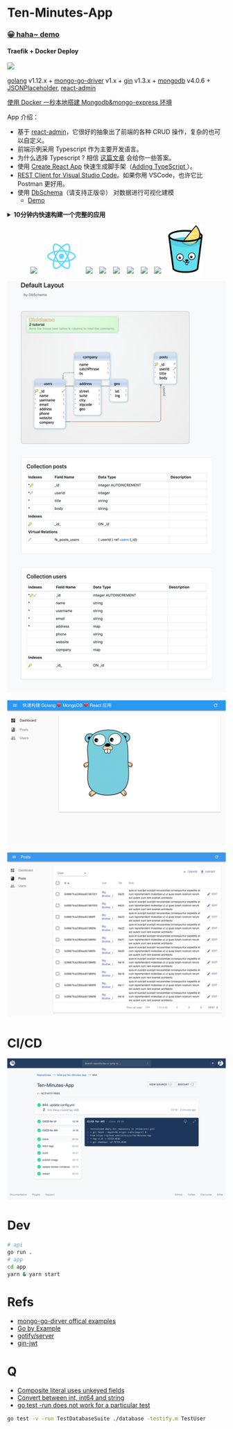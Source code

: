 # Ten-Minutes-App

### [😀 haha~ demo](https://ten-minutes.lotteryjs.com/)

#### Traefik + Docker Deploy

<img src="https://github.com/go-training/drone-golang-example/raw/master/screenshots/traefik+docker+golang.png" width="400">


[golang](https://golang.org/) v1.12.x + [mongo-go-driver](https://github.com/mongodb/mongo-go-driver) v1.x + [gin](https://github.com/gin-gonic/gin) v1.3.x + [mongodb](https://www.mongodb.com/) v4.0.6 + [JSONPlaceholder](http://jsonplaceholder.typicode.com/), [react-admin](https://github.com/marmelab/react-admin)

[使用 Docker 一秒本地搭建 Mongodb&mongo-express 环境](https://github.com/Kirk-Wang/Hello-Gopher/tree/master/mongo)


App 介绍：
* 基于 [react-admin](https://github.com/marmelab/react-admin)，它很好的抽象出了前端的各种 CRUD 操作，复杂的也可以自定义。
* 前端示例采用 Typescript 作为主要开发语言。
* 为什么选择 Typescript ? 相信 [这篇文章](https://juejin.im/post/59c46bc86fb9a00a4636f939) 会给你一些答案。
* 使用 [Create React App](https://facebook.github.io/create-react-app/) 快速生成脚手架（[Adding TypeScript
](https://facebook.github.io/create-react-app/docs/adding-typescript)）。
* [REST Client for Visual Studio Code](https://marketplace.visualstudio.com/items?itemName=humao.rest-client)。如果你用 VSCode，也许它比 Postman 更好用。
* 使用 [DbSchema](https://www.dbschema.com/)（请支持正版😝） 对数据进行可视化建模
  * [Demo](https://o-o.ren/scaling-redux-apps/visual-data-modeling/2-tutorial/)

<details>
  <summary>
    <b>10分钟内快速构建一个完整的应用</b>
  </summary>
  <ol>
    <li><a href="http://jsonplaceholder.typicode.com/users">Users</a>：路由导航，用户列表，分页，全选，删除（2s 可撤销删除），导出 CSV 文件，点击表头排序</li>
    <li><a href="http://jsonplaceholder.typicode.com/posts">Posts</a>：路由导航，文章列表，分页，全选，删除（2s 可撤销删除），导出 CSV 文件，点击表头排序</li>
    <li>添加文章（针对某个用户）</li>
    <li>编辑文章（2s 可撤销编辑）</li>
    <li>自定义首页（Dashboard）</li>
    <li>添加 AuthProvider（登录自定义处理，适配后端登录，注销功能）并设置登录页。</li>
    <li>添加 DataProvider（数据提供自定义处理，适配后端不同的 API 请求格式和响应）。</li>
  </ol>
</details>

<p align="center">
<img src="https://cdn-images-1.medium.com/max/1200/1*yh90bW8jL4f8pOTZTvbzqw.png" width="100">
&nbsp;&nbsp;
<img src="https://raw.githubusercontent.com/github/explore/6c6508f34230f0ac0d49e847a326429eefbfc030/topics/react/react.png" width="80">
&nbsp;&nbsp;
<img src="https://redux.js.org/img/redux.svg" width="80">
&nbsp;&nbsp;
<img src="https://raw.githubusercontent.com/erikras/redux-form/master/logo.png" width="80">
&nbsp;&nbsp;
<img src="https://avatars0.githubusercontent.com/u/24776643?s=400&v=4" width="80">
&nbsp;&nbsp;
<img src="https://seeklogo.com/images/R/react-router-logo-AB5BFB638F-seeklogo.com.png" width="80">
&nbsp;&nbsp;
<img src="https://material-ui.com/static/images/material-ui-logo.svg" width="80">
&nbsp;&nbsp;
<img src="https://github.com/mongodb/mongo-go-driver/raw/master/etc/assets/mongo-gopher.png" width="80">
&nbsp;&nbsp;
<img src="https://raw.githubusercontent.com/gin-gonic/logo/master/color.png" width="80">
</p>

![Schema](./Schema.png)

![ui-dashboard](./ui-dashboard.png)

![ui-post](./ui-post.png)

# CI/CD

![Drone-CI-CD](./drone_ci_cd.png)

# Dev
```sh
# api
go run .
# app
cd app
yarn & yarn start
```

# Refs

* [mongo-go-dirver offical examples](https://github.com/mongodb/mongo-go-driver/blob/master/examples/documentation_examples/examples.go)
* [Go by Example](https://gobyexample.com/)
* [gotify/server](https://github.com/gotify/server)
* [gin-jwt](https://github.com/appleboy/gin-jwt)

# Q
* [Composite literal uses unkeyed fields](https://stackoverflow.com/questions/54548441/composite-literal-uses-unkeyed-fields)
* [Convert between int, int64 and string](https://yourbasic.org/golang/convert-int-to-string/)
* [go test -run does not work for a particular test](https://github.com/stretchr/testify/issues/460)
```sh
go test -v -run TestDatabaseSuite ./database -testify.m TestUser
```
